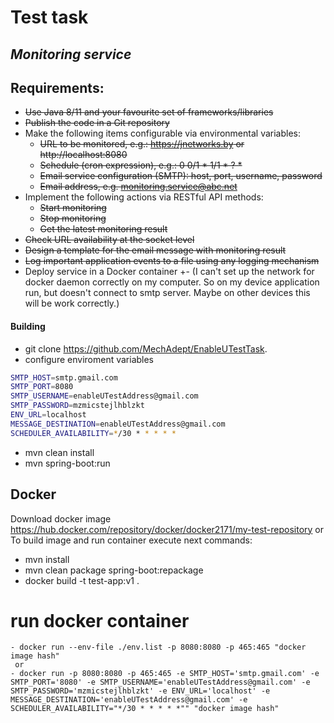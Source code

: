 # Test task
## _Monitoring service_

## Requirements:
- ~~Use Java 8/11 and your favourite set of frameworks/libraries~~
- ~~Publish the code in a Git repository~~
- Make the following items configurable via environmental variables:
    - ~~URL to be monitored, e.g.: https://jnetworks.by or http://localhost:8080~~
    - ~~Schedule (cron expression), e.g.: 0 0/1 * 1/1 * ? *~~
    - ~~Email service configuration (SMTP): host, port, username, password~~
    - ~~Email address, e.g. monitoring.service@abc.net~~
- Implement the following actions via RESTful API methods:
    - ~~Start monitoring~~
    - ~~Stop monitoring~~
    - ~~Get the latest monitoring result~~
- ~~Check URL availability at the socket level~~
- ~~Design a template for the email message with monitoring result~~
- ~~Log important application events to a file using any logging mechanism~~
- Deploy service in a Docker container +- (I can't set up the network for docker daemon correctly on my computer. So on my device application run, but doesn't connect to smtp server. Maybe on other devices this will be work correctly.)

#### Building

- git clone https://github.com/MechAdept/EnableUTestTask.
- configure enviroment variables
 ```sh
SMTP_HOST=smtp.gmail.com
SMTP_PORT=8080
SMTP_USERNAME=enableUTestAddress@gmail.com
SMTP_PASSWORD=mzmicstejlhblzkt
ENV_URL=localhost
MESSAGE_DESTINATION=enableUTestAddress@gmail.com
SCHEDULER_AVAILABILITY=*/30 * * * * *
```
- mvn clean install
- mvn spring-boot:run

## Docker
Download docker image https://hub.docker.com/repository/docker/docker2171/my-test-repository
or
To build image and run container execute next commands:
- mvn install
- mvn clean package spring-boot:repackage
- docker build -t test-app:v1 .
# run docker container
    - docker run --env-file ./env.list -p 8080:8080 -p 465:465 "docker image hash"
     or
    - docker run -p 8080:8080 -p 465:465 -e SMTP_HOST='smtp.gmail.com' -e SMTP_PORT='8080' -e SMTP_USERNAME='enableUTestAddress@gmail.com' -e SMTP_PASSWORD='mzmicstejlhblzkt' -e ENV_URL='localhost' -e MESSAGE_DESTINATION='enableUTestAddress@gmail.com' -e SCHEDULER_AVAILABILITY="*/30 * * * * *"" "docker image hash"
